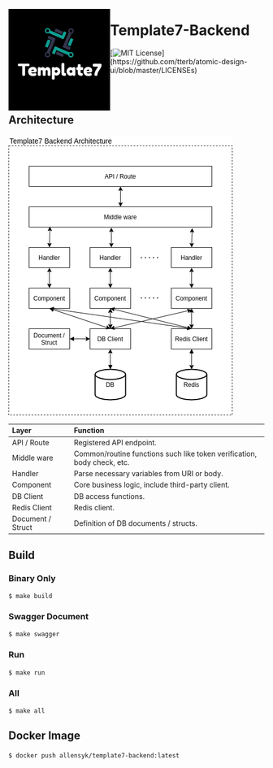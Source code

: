 <p>
  <img align="left" src="resource/readme/logo.png">
</p>

# Template7-Backend

[![MIT License](https://img.shields.io/apm/l/atomic-design-ui.svg?)](https://github.com/tterb/atomic-design-ui/blob/master/LICENSEs)

<br />
<br />

## Architecture

<p >
  <img src="resource/readme/architecture.png">
</p>

| Layer | Function |
| :--- | :--- |
| API / Route | Registered API endpoint. |
| Middle ware | Common/routine functions such like token verification, body check, etc. |
| Handler | Parse necessary variables from URI or body. |
| Component | Core business logic, include third-party client. |
| DB Client | DB access functions. |
| Redis Client | Redis client. |
| Document / Struct | Definition of DB documents / structs. |

## Build

### Binary Only
```
$ make build
```

### Swagger Document
```
$ make swagger
```

### Run
```
$ make run
```

### All
```
$ make all 
```

## Docker Image

```
$ docker push allensyk/template7-backend:latest
```
